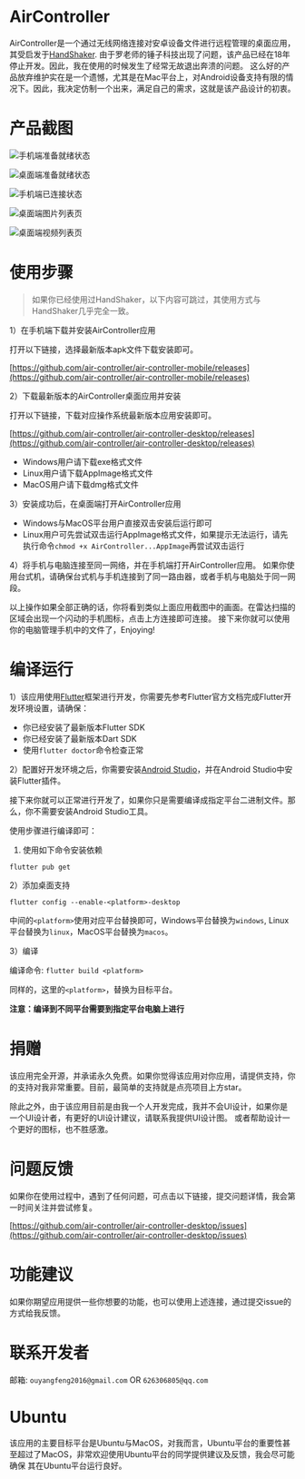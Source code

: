 # AirController
AirController是一个通过无线网络连接对安卓设备文件进行远程管理的桌面应用，其受启发于[HandShaker](https://www.smartisan.com/apps/#/handshaker).
由于罗老师的锤子科技出现了问题，该产品已经在18年停止开发。因此，我在使用的时候发生了经常无故退出奔溃的问题。
这么好的产品放弃维护实在是一个遗憾，尤其是在Mac平台上，对Android设备支持有限的情况下。因此，我决定仿制一个出来，满足自己的需求，这就是该产品设计的初衷。

# 产品截图
![手机端准备就绪状态](https://raw.githubusercontent.com/yuanhoujun/material/main/AirController/images/mobile_ready_status.jpeg)

![桌面端准备就绪状态](https://raw.githubusercontent.com/yuanhoujun/material/main/AirController/images/desktop_search_page.png)

![手机端已连接状态](https://raw.githubusercontent.com/yuanhoujun/material/main/AirController/images/mobile_connect_status.jpeg)

![桌面端图片列表页](https://raw.githubusercontent.com/yuanhoujun/material/main/AirController/images/desktop_image_list_page.png)

![桌面端视频列表页](https://raw.githubusercontent.com/yuanhoujun/material/main/AirController/images/desktop_video_list_page.png)

# 使用步骤
> 如果你已经使用过HandShaker，以下内容可跳过，其使用方式与HandShaker几乎完全一致。

1）在手机端下载并安装AirController应用

打开以下链接，选择最新版本apk文件下载安装即可。

[https://github.com/air-controller/air-controller-mobile/releases](https://github.com/air-controller/air-controller-mobile/releases)

2）下载最新版本的AirController桌面应用并安装

打开以下链接，下载对应操作系统最新版本应用安装即可。

[https://github.com/air-controller/air-controller-desktop/releases](https://github.com/air-controller/air-controller-desktop/releases)

* Windows用户请下载exe格式文件
* Linux用户请下载AppImage格式文件
* MacOS用户请下载dmg格式文件

3）安装成功后，在桌面端打开AirController应用

* Windows与MacOS平台用户直接双击安装后运行即可
* Linux用户可先尝试双击运行AppImage格式文件，如果提示无法运行，请先执行命令`chmod +x AirController...AppImage`再尝试双击运行

4）将手机与电脑连接至同一网络，并在手机端打开AirController应用。
如果你使用台式机，请确保台式机与手机连接到了同一路由器，或者手机与电脑处于同一网段。

以上操作如果全部正确的话，你将看到类似上面应用截图中的画面。在雷达扫描的区域会出现一个闪动的手机图标，点击上方连接即可连接。
接下来你就可以使用你的电脑管理手机中的文件了，Enjoying!

# 编译运行
1）该应用使用[Flutter](https://flutter.dev/)框架进行开发，你需要先参考Flutter官方文档完成Flutter开发环境设置，请确保：

* 你已经安装了最新版本Flutter SDK
* 你已经安装了最新版本Dart SDK
* 使用`flutter doctor`命令检查正常

2）配置好开发环境之后，你需要安装[Android Studio](https://developer.android.com/studio)，并在Android Studio中安装Flutter插件。

接下来你就可以正常进行开发了，如果你只是需要编译成指定平台二进制文件。那么，你不需要安装Android Studio工具。

使用步骤进行编译即可：

1) 使用如下命令安装依赖

```
flutter pub get
```

2）添加桌面支持

```
flutter config --enable-<platform>-desktop
```

中间的`<platform>`使用对应平台替换即可，Windows平台替换为`windows`, Linux平台替换为`linux`，MacOS平台替换为`macos`。

3）编译

编译命令: `flutter build <platform>`

同样的，这里的`<platform>`，替换为目标平台。

**注意：编译到不同平台需要到指定平台电脑上进行**

# 捐赠
该应用完全开源，并承诺永久免费。如果你觉得该应用对你应用，请提供支持，你的支持对我非常重要。目前，最简单的支持就是点亮项目上方star。

除此之外，由于该应用目前是由我一个人开发完成，我并不会UI设计，如果你是一个UI设计者，有更好的UI设计建议，请联系我提供UI设计图。
或者帮助设计一个更好的图标，也不胜感激。

# 问题反馈
如果你在使用过程中，遇到了任何问题，可点击以下链接，提交问题详情，我会第一时间关注并尝试修复。

[https://github.com/air-controller/air-controller-desktop/issues](https://github.com/air-controller/air-controller-desktop/issues)

# 功能建议
如果你期望应用提供一些你想要的功能，也可以使用上述连接，通过提交issue的方式给我反馈。

# 联系开发者
邮箱: `ouyangfeng2016@gmail.com` OR `626306805@qq.com`

# Ubuntu
该应用的主要目标平台是Ubuntu与MacOS，对我而言，Ubuntu平台的重要性甚至超过了MacOS，非常欢迎使用Ubuntu平台的同学提供建议及反馈，我会尽可能确保
其在Ubuntu平台运行良好。